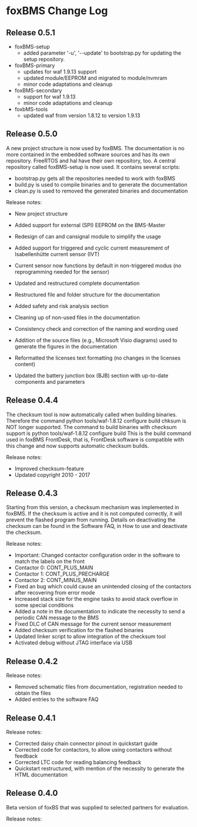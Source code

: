 ﻿# foxBMS Change Log

## Release 0.5.1

- foxBMS-setup
  - added parameter '-u', '--update' to bootstrap.py for updating the setup
    repository.
- foxBMS-primary
  - updates for waf 1.9.13 support
  - updated module/EEPROM and migrated to module/nvmram
  - minor code adaptations and cleanup
- foxBMS-secondary
  - support for waf 1.9.13
  - minor code adaptations and cleanup
- foxbMS-tools
  - updated waf from version 1.8.12 to version 1.9.13

## Release 0.5.0
A new project structure is now used by foxBMS. The documentation is no more 
contained in the embedded software sources and has its own repository. FreeRTOS
and hal have their own repository, too.
A central repository called foxBMS-setup is now used. It contains 
several scripts:
 - bootstrap.py gets all the repositories needed to work with foxBMS
 - build.py is used to compile binaries and to generate the documentation
 - clean.py is used to removed the generated binaries and documentation

Release notes:

 - New project structure

 - Added support for external (SPI) EEPROM on the BMS-Master
 - Redesign of can and cansignal module to simplify the usage
 - Added support for triggered and cyclic current measurement of Isabellenhütte
   current sensor (IVT)
 - Current sensor now functions by default in non-triggered modus (no 
   reprogramming needed for the sensor)

 - Updated and restructured complete documentation
 - Restructured file and folder structure for the documentation
 - Added safety and risk analysis section
 - Cleaning up of non-used files in the documentation
 - Consistency check and correction of the naming and wording used
 - Addition of the source files (e.g., Microsoft Visio diagrams) used to 
   generate the figures in the documentation
 - Reformatted the licenses text formatting (no changes in the licenses 
   content)
 - Updated the battery junction box (BJB) section with up-to-date components 
   and parameters

## Release 0.4.4
The checksum tool is now automatically called when building binaries.
Therefore the command
    python tools/waf-1.8.12 configure build chksum
is NOT longer supported. The command to build binaries with checksum support is
    python tools/waf-1.8.12 configure build
This is the build command used in foxBMS FrontDesk, that is, FrontDesk software 
is compatible with this change and now supports automatic checksum builds.

Release notes:
 - Improved checksum-feature
 - Updated copyright 2010 - 2017

## Release 0.4.3
Starting from this version, a checksum mechanism was implemented in foxBMS. If
the checksum is active and it is not computed correctly, it will prevent the
flashed program from running. Details on deactivating the checksum can be found
in the Software FAQ, in How to use and deactivate the checksum.

Release notes:
 - Important: Changed contactor configuration order in the software to match 
   the labels on the front
  - Contactor 0: CONT_PLUS_MAIN
  - Contactor 1: CONT_PLUS_PRECHARGE
  - Contactor 2: CONT_MINUS_MAIN
 - Fixed an bug which could cause an unintended closing of the contactors after
   recovering from error mode
 - Increased stack size for the engine tasks to avoid stack overflow in some 
   special conditions
 - Added a note in the documentation to indicate the necessity to send a 
   periodic CAN message to the BMS
 - Fixed DLC of CAN message for the current sensor measurement
 - Added checksum verification for the flashed binaries
 - Updated linker script to allow integration of the checksum tool
 - Activated debug without JTAG interface via USB

## Release 0.4.2

Release notes:
 - Removed schematic files from documentation, registration needed to obtain 
   the files
 - Added entries to the software FAQ

## Release 0.4.1

Release notes:

 - Corrected daisy chain connector pinout in quickstart guide
 - Corrected code for contactors, to allow using contactors without feedback
 - Corrected LTC code for reading balancing feedback
 - Quickstart restructured, with mention of the necessity to generate the HTML 
   documentation

## Release 0.4.0
Beta version of foxBS that was supplied to selected partners for evaluation.

Release notes: